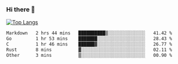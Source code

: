 ### Hi there 👋

<!--
**3Xpl0it3r/3Xpl0it3r** is a ✨ _special_ ✨ repository because its `README.md` (this file) appears on your GitHub profile.

Here are some ideas to get you started:

- 🔭 I’m currently working on ...
- 🌱 I’m currently learning ...
- 👯 I’m looking to collaborate on ...
- 🤔 I’m looking for help with ...
- 💬 Ask me about ...
- 📫 How to reach me: ...
- 😄 Pronouns: ...
- ⚡ Fun fact: ...
-->


[![Top Langs](https://github-readme-stats.vercel.app/api/top-langs/?username=3Xpl0it3r&layout=compact)](https://github.com/3Xpl0it3r/3Xpl0it3r)

<!--START_SECTION:waka-->

```txt
Markdown   2 hrs 44 mins   ██████████▒░░░░░░░░░░░░░░   41.42 %
Go         1 hr 53 mins    ███████░░░░░░░░░░░░░░░░░░   28.43 %
C          1 hr 46 mins    ██████▓░░░░░░░░░░░░░░░░░░   26.77 %
Rust       8 mins          ▓░░░░░░░░░░░░░░░░░░░░░░░░   02.11 %
Other      3 mins          ▒░░░░░░░░░░░░░░░░░░░░░░░░   00.90 %
```

<!--END_SECTION:waka-->
